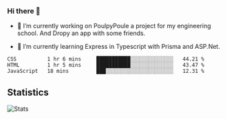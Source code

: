 ### Hi there 👋
- 🔭 I’m currently working on PoulpyPoule a project for my engineering school. And Dropy an app with some friends.

- 🌱 I’m currently learning Express in Typescript with Prisma and ASP.Net.


<!--START_SECTION:waka-->

```text
CSS          1 hr 6 mins     ███████████░░░░░░░░░░░░░░   44.21 %
HTML         1 hr 5 mins     ███████████░░░░░░░░░░░░░░   43.47 %
JavaScript   18 mins         ███░░░░░░░░░░░░░░░░░░░░░░   12.31 %
```

<!--END_SECTION:waka-->

## Statistics

![Stats](https://github-readme-stats.vercel.app/api?username=killian-mannarelli&count_private=true&show_icons=true&theme=dark)

<!--
**killian-mannarelli/killian-mannarelli** is a ✨ _special_ ✨ repository because its `README.md` (this file) appears on your GitHub profile.

Here are some ideas to get you started:

- 🔭 I’m currently working on ...
- 🌱 I’m currently learning ...
- 👯 I’m looking to collaborate on ...
- 🤔 I’m looking for help with ...
- 💬 Ask me about ...
- 📫 How to reach me: ...
- 😄 Pronouns: ...
- ⚡ Fun fact: ...
-->
